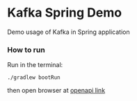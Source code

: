 # Kafka Spring Demo

Demo usage of Kafka in Spring application

### How to run
Run in the terminal:
```shell
./gradlew bootRun
```
then open browser at [openapi link](http://localhost:9988/swagger-ui/index.html)
